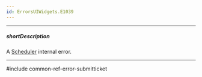 ```yaml
---
id: ErrorsUIWidgets.E1039
---
```

---
##### shortDescription
A [Scheduler](/api-reference/10%20UI%20Widgets/dxScheduler '/Documentation/ApiReference/UI_Widgets/dxScheduler/') internal error.

---
#include common-ref-error-submitticket